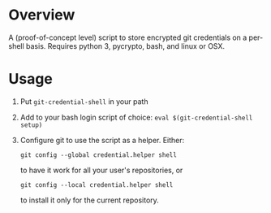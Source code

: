 # Overview

A (proof-of-concept level) script to store encrypted git credentials on a
per-shell basis. Requires python 3, pycrypto, bash, and linux or OSX.

# Usage

1. Put `git-credential-shell` in your path
2. Add to your bash login script of choice:
   `eval $(git-credential-shell setup)`
3. Configure git to use the script as a helper. Either:

   `git config --global credential.helper shell`

   to have it work for all your user's repositories, or

   `git config --local credential.helper shell`

   to install it only for the current repository.




